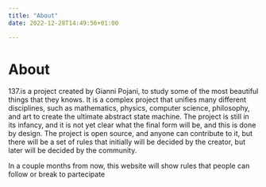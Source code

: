 ```yaml
---
title: "About"
date: 2022-12-28T14:49:56+01:00

---
```


# About

137.is a project created by Gianni Pojani, to study some of the most beautiful things that they knows. 
It is a complex project that unifies many different disciplines, such as mathematics, physics, computer science, philosophy, and art to create the ultimate abstract state machine. 
The project is still in its infancy, and it is not yet clear what the final form will be, and this is done by design. 
The project is open source, and anyone can contribute to it, but there will be a set of rules that initially will be decided by the creator, but later will be decided by the community.


In a couple months from now, this website will show rules that people can follow or break to partecipate